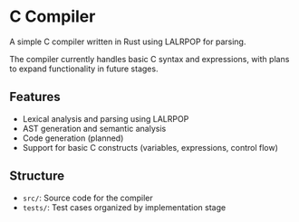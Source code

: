 # C Compiler

A simple C compiler written in Rust using LALRPOP for parsing.

The compiler currently handles basic C syntax and expressions, with plans to expand functionality in future stages.

## Features
- Lexical analysis and parsing using LALRPOP
- AST generation and semantic analysis
- Code generation (planned)
- Support for basic C constructs (variables, expressions, control flow)

## Structure
- `src/`: Source code for the compiler
- `tests/`: Test cases organized by implementation stage
